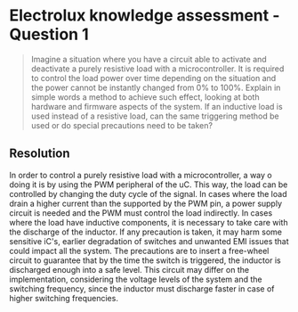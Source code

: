 # Electrolux knowledge assessment - Question 1

> Imagine a situation where you have a circuit able to activate and deactivate a purely resistive load with a microcontroller. It is required to control the load power over time depending on the situation and the power cannot be instantly changed from 0% to 100%. Explain in simple words a method to achieve such effect, looking at both hardware and firmware aspects of the system. If an inductive load is used instead of a resistive load, can the same triggering method be used or do special precautions need to be taken?

## Resolution

In order to control a purely resistive load with a microcontroller, a way o doing it is by using the PWM peripheral of the uC. This way, the load can be controlled by changing the duty cycle of the signal. In cases where the load drain a higher current than the supported by the PWM pin, a power supply circuit is needed and the PWM must control the load indirectly.
In cases where the load have inductive components, it is necessary to take care with the discharge of the inductor. If any precaution is taken, it may harm some sensitive iC's, earlier degradation of switches and unwanted EMI issues that could impact all the system. The precautions are to insert a free-wheel circuit to guarantee that by the time the switch is triggered, the inductor is discharged enough into a safe level. This circuit may differ on the implementation, considering the voltage levels of the system and the switching frequency, since the inductor must discharge faster in case of higher switching frequencies.
